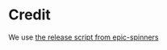 # Credit

We use [the release script from epic-spinners](https://github.com/epicmaxco/epic-spinners/tree/master/release-script)
